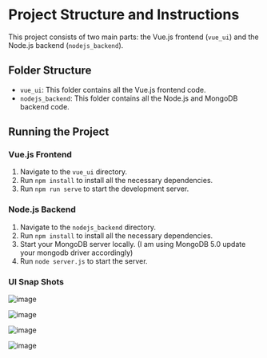# Project Structure and Instructions

This project consists of two main parts: the Vue.js frontend (`vue_ui`) and the Node.js backend (`nodejs_backend`).

## Folder Structure

- `vue_ui`: This folder contains all the Vue.js frontend code.
- `nodejs_backend`: This folder contains all the Node.js and MongoDB backend code.

## Running the Project

### Vue.js Frontend

1. Navigate to the `vue_ui` directory.
2. Run `npm install` to install all the necessary dependencies.
3. Run `npm run serve` to start the development server.

### Node.js Backend

1. Navigate to the `nodejs_backend` directory.
2. Run `npm install` to install all the necessary dependencies.
3. Start your MongoDB server locally. (I am using MongoDB 5.0 update your mongodb driver accordingly)
4. Run `node server.js` to start the server.

### UI Snap Shots

![image](https://github.com/AzharShaikhSE/Vue-Node-CRUD/assets/26828014/7f50345d-c102-4a87-8a9e-4c7f9d5bcf1a)

![image](https://github.com/AzharShaikhSE/Vue-Node-CRUD/assets/26828014/0f1b7d09-e4fb-4f9e-a8d7-8591e9311b7e)

![image](https://github.com/AzharShaikhSE/Vue-Node-CRUD/assets/26828014/608c40f0-a616-4e86-a0c2-9ae402100479)

![image](https://github.com/AzharShaikhSE/Vue-Node-CRUD/assets/26828014/595b72e5-2da1-45cc-9823-66fb3337bbe0)
